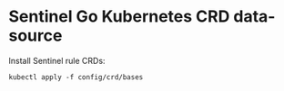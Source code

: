 # Sentinel Go Kubernetes CRD data-source

Install Sentinel rule CRDs:

```shell
kubectl apply -f config/crd/bases
```